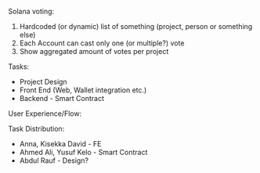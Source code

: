 Solana voting:

1. Hardcoded (or dynamic) list of something (project, person or something else)
2. Each Account can cast only one (or multiple?) vote
3. Show aggregated amount of votes per project


Tasks:
* Project Design
* Front End (Web, Wallet integration etc.)
* Backend - Smart Contract

User Experience/Flow:



Task Distribution:
* Anna, Kisekka David - FE
* Ahmed Ali, Yusuf Kelo  - Smart Contract
* Abdul Rauf - Design?
